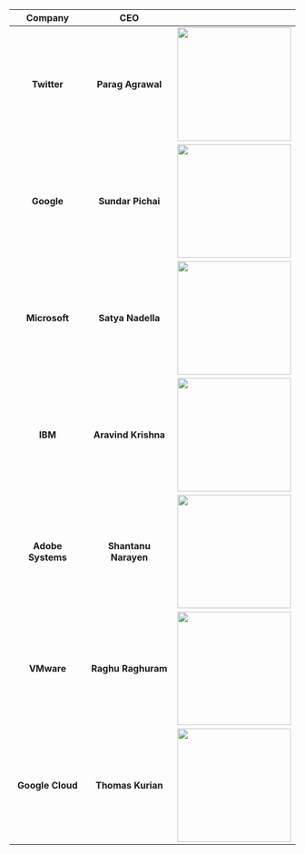 | Company | CEO | |
| :-------------: |:-------------:| :-----:|
| **Twitter**|**Parag Agrawal**|  <img src="https://d92co48ro6fll.cloudfront.net/conf2020dev/speakers2020/Parag%20Agrawal.jpg" width="200px"> |
| **Google**|**Sundar Pichai**|   <img src="https://i0.wp.com/hipertextual.com/wp-content/uploads/2015/11/sundar-pichai.jpg?fit=1200%2C894&ssl=1" width="200px"> |
| **Microsoft** |**Satya Nadella**| <img src="https://static01.nyt.com/images/2020/05/14/business/14db-newsletter-nadella/merlin_159231594_d04785d4-5c43-44fe-ad72-2a02beaca02a-mediumSquareAt3X.jpg" width="200px">   |
| **IBM** |**Aravind Krishna**| <img src="https://1.bp.blogspot.com/-1cwCv-QmKTY/XjReo5zs2rI/AAAAAAAAAOE/zcQfVQT9EbAmT4tFQs0Zl7x_h_gN2vN4ACLcBGAsYHQ/w1200-h630-p-k-no-nu/Arvind-Krishna-Photo-1.jpg" width="200px">    |
| **Adobe Systems** |**Shantanu Narayen**| <img src="https://knowledge.wharton.upenn.edu/wp-content/uploads/2007/05/Shantanu-Narayen-photo-by-Kendall-Whitehouse.jpg" width="200px">   |
| **VMware** |**Raghu Raghuram**| <img src="https://exchange4media.gumlet.io/news-photo/112936-main-2021-05-13T144236.425.jpg?format=webp&w=400&dpr=2.6" width="200px">   |
| **Google Cloud** |**Thomas Kurian**| <img src="https://i.insider.com/5cb4b19e8955117cb74c34f3?width=1136&format=jpeg" width="200px">   |

